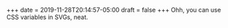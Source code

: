 +++
date = 2019-11-28T20:14:57-05:00
draft = false
+++
Ohh, you can use CSS variables in SVGs, neat.